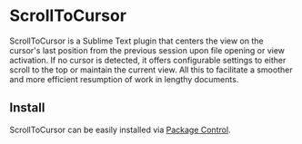 # ScrollToCursor

ScrollToCursor is a Sublime Text plugin that centers the view on the cursor's last position from the previous session upon file opening or view activation. If no cursor is detected, it offers configurable settings to either scroll to the top or maintain the current view. All this to facilitate a smoother and more efficient resumption of work in lengthy documents.

## Install

ScrollToCursor can be easily installed via [Package Control](https://packagecontrol.io/packages/ScrollToCursor).